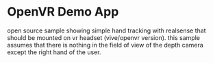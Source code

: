 # OpenVR Demo App

open source sample showing simple hand tracking with realsense that should be mounted on vr headset (vive/openvr version).
this sample assumes that there is nothing in the field of view of the depth camera except the right hand of the user.
